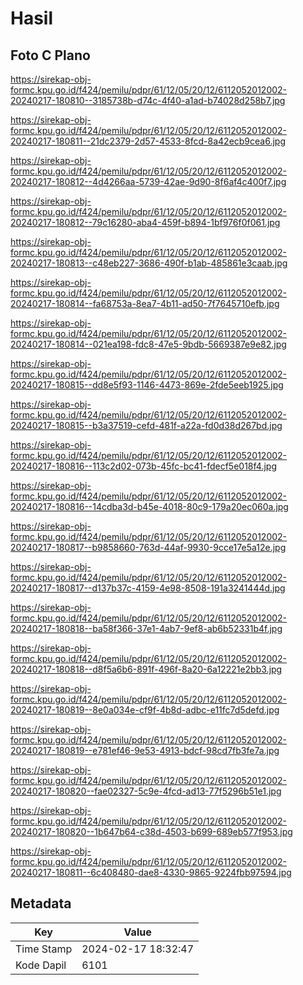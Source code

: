 # Hasil

## Foto C Plano

https://sirekap-obj-formc.kpu.go.id/f424/pemilu/pdpr/61/12/05/20/12/6112052012002-20240217-180810--3185738b-d74c-4f40-a1ad-b74028d258b7.jpg

https://sirekap-obj-formc.kpu.go.id/f424/pemilu/pdpr/61/12/05/20/12/6112052012002-20240217-180811--21dc2379-2d57-4533-8fcd-8a42ecb9cea6.jpg

https://sirekap-obj-formc.kpu.go.id/f424/pemilu/pdpr/61/12/05/20/12/6112052012002-20240217-180812--4d4266aa-5739-42ae-9d90-8f6af4c400f7.jpg

https://sirekap-obj-formc.kpu.go.id/f424/pemilu/pdpr/61/12/05/20/12/6112052012002-20240217-180812--79c16280-aba4-459f-b894-1bf976f0f061.jpg

https://sirekap-obj-formc.kpu.go.id/f424/pemilu/pdpr/61/12/05/20/12/6112052012002-20240217-180813--c48eb227-3686-490f-b1ab-485861e3caab.jpg

https://sirekap-obj-formc.kpu.go.id/f424/pemilu/pdpr/61/12/05/20/12/6112052012002-20240217-180814--fa68753a-8ea7-4b11-ad50-7f7645710efb.jpg

https://sirekap-obj-formc.kpu.go.id/f424/pemilu/pdpr/61/12/05/20/12/6112052012002-20240217-180814--021ea198-fdc8-47e5-9bdb-5669387e9e82.jpg

https://sirekap-obj-formc.kpu.go.id/f424/pemilu/pdpr/61/12/05/20/12/6112052012002-20240217-180815--dd8e5f93-1146-4473-869e-2fde5eeb1925.jpg

https://sirekap-obj-formc.kpu.go.id/f424/pemilu/pdpr/61/12/05/20/12/6112052012002-20240217-180815--b3a37519-cefd-481f-a22a-fd0d38d267bd.jpg

https://sirekap-obj-formc.kpu.go.id/f424/pemilu/pdpr/61/12/05/20/12/6112052012002-20240217-180816--113c2d02-073b-45fc-bc41-fdecf5e018f4.jpg

https://sirekap-obj-formc.kpu.go.id/f424/pemilu/pdpr/61/12/05/20/12/6112052012002-20240217-180816--14cdba3d-b45e-4018-80c9-179a20ec060a.jpg

https://sirekap-obj-formc.kpu.go.id/f424/pemilu/pdpr/61/12/05/20/12/6112052012002-20240217-180817--b9858660-763d-44af-9930-9cce17e5a12e.jpg

https://sirekap-obj-formc.kpu.go.id/f424/pemilu/pdpr/61/12/05/20/12/6112052012002-20240217-180817--d137b37c-4159-4e98-8508-191a3241444d.jpg

https://sirekap-obj-formc.kpu.go.id/f424/pemilu/pdpr/61/12/05/20/12/6112052012002-20240217-180818--ba58f366-37e1-4ab7-9ef8-ab6b52331b4f.jpg

https://sirekap-obj-formc.kpu.go.id/f424/pemilu/pdpr/61/12/05/20/12/6112052012002-20240217-180818--d8f5a6b6-891f-496f-8a20-6a12221e2bb3.jpg

https://sirekap-obj-formc.kpu.go.id/f424/pemilu/pdpr/61/12/05/20/12/6112052012002-20240217-180819--8e0a034e-cf9f-4b8d-adbc-e11fc7d5defd.jpg

https://sirekap-obj-formc.kpu.go.id/f424/pemilu/pdpr/61/12/05/20/12/6112052012002-20240217-180819--e781ef46-9e53-4913-bdcf-98cd7fb3fe7a.jpg

https://sirekap-obj-formc.kpu.go.id/f424/pemilu/pdpr/61/12/05/20/12/6112052012002-20240217-180820--fae02327-5c9e-4fcd-ad13-77f5296b51e1.jpg

https://sirekap-obj-formc.kpu.go.id/f424/pemilu/pdpr/61/12/05/20/12/6112052012002-20240217-180820--1b647b64-c38d-4503-b699-689eb577f953.jpg

https://sirekap-obj-formc.kpu.go.id/f424/pemilu/pdpr/61/12/05/20/12/6112052012002-20240217-180811--6c408480-dae8-4330-9865-9224fbb97594.jpg


## Metadata

| Key        | Value               |
| ---------- | ------------------- |
| Time Stamp | 2024-02-17 18:32:47 |
| Kode Dapil | 6101                |



